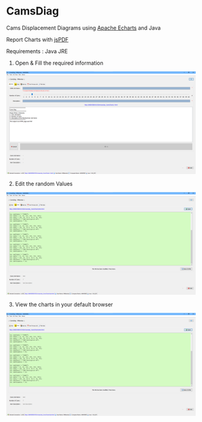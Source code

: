 # CamsDiag

Cams Displacement Diagrams using <a href="https://echarts.apache.org/en/index.html">Apache Echarts</a> and Java

Report Charts with <a href="https://github.com/parallax/jsPDF">jsPDF</a>

Requirements : Java JRE

1. Open & Fill the required information 

![alt text](https://github.com/mnlxr/CamsDiag/blob/main/images/camsdiag%20(1).png?raw=true)

2. Edit the random Values

![alt text](https://github.com/mnlxr/CamsDiag/blob/main/images/camsdiag%20(2).png?raw=true)

3. View the charts in your default browser

![alt text](https://github.com/mnlxr/CamsDiag/blob/main/images/camsdiag%20(2).png?raw=true)
